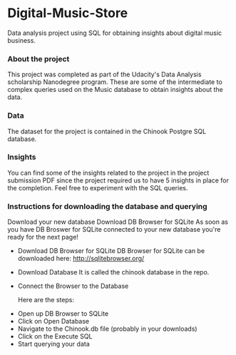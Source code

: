 # Digital-Music-Store
Data analysis project using SQL for obtaining insights about digital music business. 

### About the project
This project was completed as part of the Udacity's Data Analysis scholarship Nanodegree program. These are some of the intermediate to complex queries used on the Music database to obtain insights about the data. 

### Data
The dataset for the project is contained in the Chinook Postgre SQL database.

### Insights
You can find some of the insights related to the project in the project submission PDF since the project required us to have 5 insights in place for the completion. Feel free to experiment with the SQL queries.


### Instructions for downloading the database and querying

Download your new database
Download DB Browser for SQLite
As soon as you have DB Broswer for SQLite connected to your new database you're ready for the next page!

* Download DB Browser for SQLite
  DB Browser for SQLite can be downloaded here: http://sqlitebrowser.org/

* Download Database
  It is called the chinook database in the repo.
* Connect the Browser to the Database

  Here are the steps:
 - Open up DB Browser to SQLite
 - Click on Open Database
 - Navigate to the Chinook.db file (probably in your downloads)
 - Click on the Execute SQL
 - Start querying your data
    
